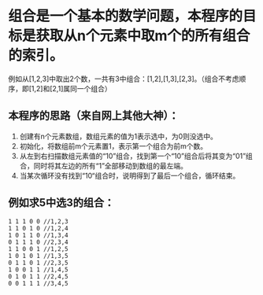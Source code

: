 # 组合是一个基本的数学问题，本程序的目标是获取从n个元素中取m个的所有组合的索引。
例如从[1,2,3]中取出2个数，一共有3中组合：[1,2],[1,3],[2,3]。（组合不考虑顺序，即[1,2]和[2,1]属同一个组合）

## 本程序的思路（来自网上其他大神）：
1. 创建有n个元素数组，数组元素的值为1表示选中，为0则没选中。
2. 初始化，将数组前m个元素置1，表示第一个组合为前m个数。
3. 从左到右扫描数组元素值的“10”组合，找到第一个“10”组合后将其变为“01”组合，同时将其左边的所有“1”全部移动到数组的最左端。
4. 当某次循环没有找到“10“组合时，说明得到了最后一个组合，循环结束。

## 例如求5中选3的组合：
```
1 1 1 0 0 //1,2,3
1 1 0 1 0 //1,2,4
1 0 1 1 0 //1,3,4
0 1 1 1 0 //2,3,4
1 1 0 0 1 //1,2,5
1 0 1 0 1 //1,3,5
0 1 1 0 1 //2,3,5
1 0 0 1 1 //1,4,5
0 1 0 1 1 //2,4,5
0 0 1 1 1 //3,4,5
```